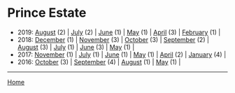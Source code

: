 # Prince Estate

  * 2019: 
      [August](./prince-estate-2019-08.md) (2) | 
      [July](./prince-estate-2019-07.md) (2) | 
      [June](./prince-estate-2019-06.md) (1) | 
      [May](./prince-estate-2019-05.md) (1) | 
      [April](./prince-estate-2019-04.md) (3) | 
      [February](./prince-estate-2019-02.md) (1) | 
  * 2018: 
      [December](./prince-estate-2018-12.md) (1) | 
      [November](./prince-estate-2018-11.md) (3) | 
      [October](./prince-estate-2018-10.md) (3) | 
      [September](./prince-estate-2018-09.md) (2) | 
      [August](./prince-estate-2018-08.md) (3) | 
      [July](./prince-estate-2018-07.md) (1) | 
      [June](./prince-estate-2018-06.md) (3) | 
      [May](./prince-estate-2018-05.md) (1) | 
  * 2017: 
      [November](./prince-estate-2017-11.md) (1) | 
      [July](./prince-estate-2017-07.md) (1) | 
      [June](./prince-estate-2017-06.md) (1) | 
      [May](./prince-estate-2017-05.md) (1) | 
      [April](./prince-estate-2017-04.md) (2) | 
      [January](./prince-estate-2017-01.md) (4) | 
  * 2016: 
      [October](./prince-estate-2016-10.md) (3) | 
      [September](./prince-estate-2016-09.md) (4) | 
      [August](./prince-estate-2016-08.md) (1) | 
      [May](./prince-estate-2016-05.md) (1) | 

----

[Home](../)
